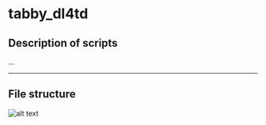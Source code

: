 # tabby_dl4td
## Description of scripts
...
___

## File structure
![alt text](https://github.com/tabbydoc/tabby_dl4td/blob/master/FileStructureImage.png "File Structure")
